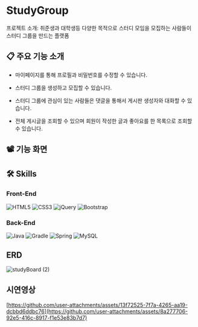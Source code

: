 # StudyGroup
프로젝트 소개: 취준생과 대학생등 다양한 목적으로 스터디 모임을 모집하는 사람들이 스터디 그룹을 만드는 플랫폼

## 📋 주요 기능 소개
- 마이페이지를 통해 프로필과 비밀번호를 수정할 수 있습니다.

- 스터디 그룹을 생성하고 모집할 수 있습니다.
  
- 스터디 그룹에 관심이 있는 사람들은 댓글을 통해서 게시판 생성자와 대화할 수 있습니다.

- 전체 게시글을 조회할 수 있으며 회원이 작성한 글과 좋아요를 한 목록으로 조회할 수 있습니다.

## 📽️ 기능 화면


## 🛠️ Skills
### Front-End
![HTML5](https://img.shields.io/badge/html5-%23E34F26.svg?style=for-the-badge&logo=html5&logoColor=white)
![CSS3](https://img.shields.io/badge/css3-%231572B6.svg?style=for-the-badge&logo=css3&logoColor=white)
![jQuery](https://img.shields.io/badge/jquery-%230769AD.svg?style=for-the-badge&logo=jquery&logoColor=white)
![Bootstrap](https://img.shields.io/badge/bootstrap-%238511FA.svg?style=for-the-badge&logo=bootstrap&logoColor=white)

### Back-End
![Java](https://img.shields.io/badge/java-%23ED8B00.svg?style=for-the-badge&logo=openjdk&logoColor=white)
![Gradle](https://img.shields.io/badge/Gradle-02303A.svg?style=for-the-badge&logo=Gradle&logoColor=white)
![Spring](https://img.shields.io/badge/spring-%236DB33F.svg?style=for-the-badge&logo=spring&logoColor=white)
![MySQL](https://img.shields.io/badge/mysql-4479A1.svg?style=for-the-badge&logo=mysql&logoColor=white)

## ERD
![studyBoard (2)](https://github.com/user-attachments/assets/7bbee6fd-c3db-44d0-84fb-f3cf520e084b)

## 시연영상
[https://github.com/user-attachments/assets/13f72525-7f7a-4265-aa19-dcbbd6ddbc76](https://github.com/user-attachments/assets/8a277706-92e5-416c-8917-f1e53e83b7d7)

